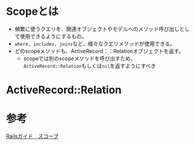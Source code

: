 # Scopeとは
- 頻繁に使うクエリを、関連オブジェクトやモデルへのメソッド呼び出しとして使用できるようにするもの。
- `where, includes, joins`など、様々なクエリメソッドが使用できる。
- どのscopeメソッドも、ActiveRecord：：Relationオブジェクトを返す。
  - scopeでは別のscopeメソッドを呼び出すため、`ActiveRecord::Relation`もしくは`nil`を返すようにすべき

# ActiveRecord::Relation

# 参考
[Railsガイド　スコープ](https://railsguides.jp/active_record_querying.html#%E3%82%B9%E3%82%B3%E3%83%BC%E3%83%97)
